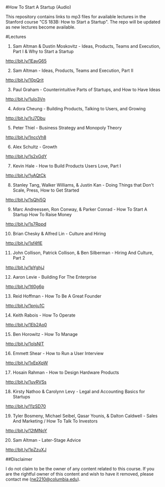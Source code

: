 #How To Start A Startup (Audio)

This repository contains links to mp3 files for available lectures in the Stanford course "CS 183B: How to Start a Startup". The repo will be updated as new lectures become available.

#Lectures
1) Sam Altman & Dustin Moskovitz - Ideas, Products, Teams and Execution, Part I & Why to Start a Startup

http://bit.ly/1EayG65

2) Sam Altman - Ideas, Products, Teams and Execution, Part II

http://bit.ly/10pQrit

3) Paul Graham - Counterintuitive Parts of Startups, and How to Have Ideas

http://bit.ly/1uIo3Vn

4) Adora Cheung - Building Products, Talking to Users, and Growing

http://bit.ly/1rJ7Dbu

5) Peter Thiel - Business Strategy and Monopoly Theory

http://bit.ly/1nccVh8

6) Alex Schultz - Growth

http://bit.ly/1s2xGdY

7) Kevin Hale - How to Build Products Users Love, Part I

http://bit.ly/1yAQtCk

8) Stanley Tang, Walker Williams, & Justin Kan - Doing Things that Don't Scale, Press, How to Get Started

http://bit.ly/1sQhj5Q

9) Marc Andreessen, Ron Conway, & Parker Conrad - How To Start A Startup How To Raise Money

http://bit.ly/1s7Rppd

10) Brian Chesky & Alfred Lin - Culture and Hiring

http://bit.ly/1sf4flE

11) John Collison, Patrick Collison, & Ben Silberman - Hiring And Culture, Part 2

http://bit.ly/1pYghjJ

12) Aaron Levie - Building For The Enterprise

http://bit.ly/1tI0g6p

13) Reid Hoffman - How To Be A Great Founder

http://bit.ly/1pnju1C

14) Keith Rabois - How To Operate

http://bit.ly/1Eb2Ao0

15) Ben Horowitz - How To Manage

http://bit.ly/1oIsNIT

16) Emmett Shear - How to Run a User Interview

http://bit.ly/1xEpXpW

17) Hosain Rahman - How to Design Hardware Products

http://bit.ly/1uvRVSs

18) Kirsty Nathoo & Carolynn Levy - Legal and Accounting Basics for Startups

http://bit.ly/11zSD70

19) Tyler Bosmeny, Michael Seibel, Qasar Younis, & Dalton Caldwell - Sales And Marketing / How To Talk To Investors

http://bit.ly/12tMNoY

20) Sam Altman - Later-Stage Advice

http://bit.ly/1pZzuXJ


##Disclaimer

I do not claim to be the owner of any content related to this course. If you are the rightful owner of this content and wish to have it removed, please contact me (ne2210@columbia.edu).
